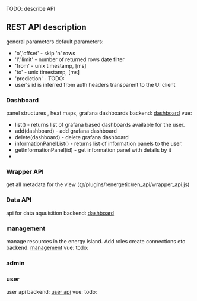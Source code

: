 TODO: describe API
## REST API description
general parameters
default parameters:
- 'o','offset' - skip 'n' rows
- 'l','limit' - number of returned rows
date filter
- 'from' - unix timestamp, [ms]
- 'to' - unix timestamp, [ms]
- 'prediction' - TODO: 
- user's id is inferred from auth headers transparent to the UI client

### Dashboard
panel structures , heat maps, grafana dashboards
backend: [dashboard](./api/dashboard.md)
vue:
* list() - returns list of grafana based dashboards available for the user. 
* add(dashboard) - add grafana dashboard
* delete(dashboard) - delete grafana  dashboard
* informationPanelList() - returns list of information panels to the user. 
* getInformationPanel(id) - get information panel with details by it
* 
<!-- * listHeatMap  - returns list of grafana based dashboards to the user. 
* getHeatMap(id) -  get heatmap by id
* addHeatMap(heatmap) -->
### Wrapper API
get all metadata for the view
(@/plugins/renergetic/ren_api/wrapper_api.js)

### Data API
api for data aquuisition
backend: [dashboard](./api/data.md) 

 

### management
manage resources in the energy island. Add roles create connections etc
backend: [management](./api/management.md)
vue: todo:


### admin

### user
user api
backend: [user api](./api/userapi.md)
vue: todo: